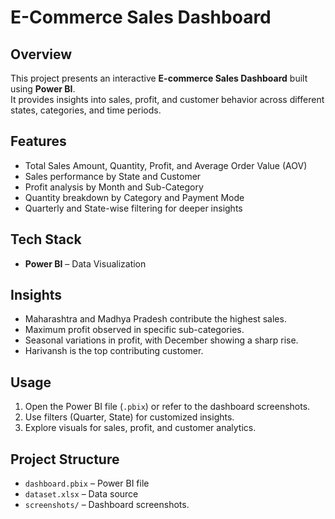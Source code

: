 # E-Commerce Sales Dashboard

## Overview
This project presents an interactive **E-commerce Sales Dashboard** built using **Power BI**.  
It provides insights into sales, profit, and customer behavior across different states, categories, and time periods.

## Features
- Total Sales Amount, Quantity, Profit, and Average Order Value (AOV)
- Sales performance by State and Customer
- Profit analysis by Month and Sub-Category
- Quantity breakdown by Category and Payment Mode
- Quarterly and State-wise filtering for deeper insights

## Tech Stack
- **Power BI** – Data Visualization
## Insights
- Maharashtra and Madhya Pradesh contribute the highest sales.
- Maximum profit observed in specific sub-categories.
- Seasonal variations in profit, with December showing a sharp rise.
- Harivansh is the top contributing customer.

## Usage
1. Open the Power BI file (`.pbix`) or refer to the dashboard screenshots.
2. Use filters (Quarter, State) for customized insights.
3. Explore visuals for sales, profit, and customer analytics.

## Project Structure
- `dashboard.pbix` – Power BI file
- `dataset.xlsx` – Data source
- `screenshots/` – Dashboard screenshots.
